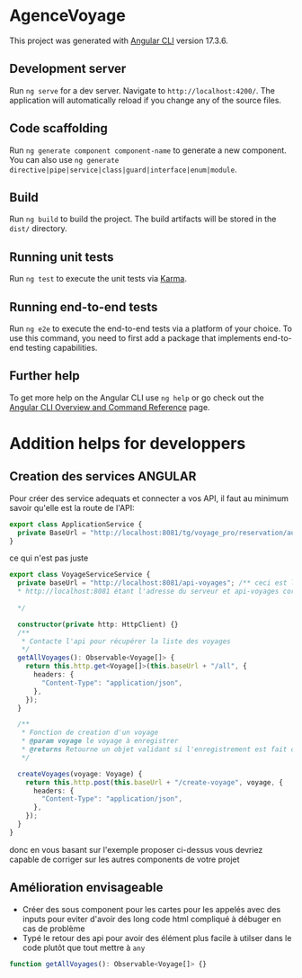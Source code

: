 # AgenceVoyage

This project was generated with [Angular CLI](https://github.com/angular/angular-cli) version 17.3.6.

## Development server

Run `ng serve` for a dev server. Navigate to `http://localhost:4200/`. The application will automatically reload if you change any of the source files.

## Code scaffolding

Run `ng generate component component-name` to generate a new component. You can also use `ng generate directive|pipe|service|class|guard|interface|enum|module`.

## Build

Run `ng build` to build the project. The build artifacts will be stored in the `dist/` directory.

## Running unit tests

Run `ng test` to execute the unit tests via [Karma](https://karma-runner.github.io).

## Running end-to-end tests

Run `ng e2e` to execute the end-to-end tests via a platform of your choice. To use this command, you need to first add a package that implements end-to-end testing capabilities.

## Further help

To get more help on the Angular CLI use `ng help` or go check out the [Angular CLI Overview and Command Reference](https://angular.io/cli) page.

# Addition helps for developpers

## Creation des services ANGULAR

Pour créer des service adequats et connecter a vos API, il faut au minimum savoir qu'elle est la route de l'API:

```typescript
export class ApplicationService {
  private BaseUrl = "http://localhost:8081/tg/voyage_pro/reservation/auth/";
}
```

ce qui n'est pas juste

```typescript
export class VoyageServiceService {
  private baseUrl = "http://localhost:8081/api-voyages"; /** ceci est le lien de l'api de voyage crée dans le projet Spring boot; 
  * http://localhost:8081 étant l'adresse du serveur et api-voyages correspondant au @RequestMapping dans le controller @RequestMapping("/api-voyages");
  
  */

  constructor(private http: HttpClient) {}
  /**
   * Contacte l'api pour récupérer la liste des voyages
   */
  getAllVoyages(): Observable<Voyage[]> {
    return this.http.get<Voyage[]>(this.baseUrl + "/all", {
      headers: {
        "Content-Type": "application/json",
      },
    });
  }

  /**
   * Fonction de creation d'un voyage
   * @param voyage le voyage à enregistrer
   * @returns Retourne un objet validant si l'enregistrement est fait ou pas
   */

  createVoyages(voyage: Voyage) {
    return this.http.post(this.baseUrl + "/create-voyage", voyage, {
      headers: {
        "Content-Type": "application/json",
      },
    });
  }
}
```

donc en vous basant sur l'exemple proposer ci-dessus vous devriez capable de corriger sur les autres components de votre projet

## Amélioration envisageable

- Créer des sous component pour les cartes pour les appelés avec des inputs pour eviter d'avoir des long code html compliqué à débuger en cas de problème
- Typé le retour des api pour avoir des élément plus facile à utilser dans le code plutôt que tout mettre à `any`

```typescript
function getAllVoyages(): Observable<Voyage[]> {}
```
